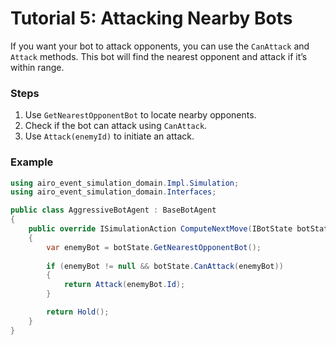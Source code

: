 # Tutorial 5: Attacking Nearby Bots

If you want your bot to attack opponents, you can use the `CanAttack` and `Attack` methods. This bot will find the nearest opponent and attack if it’s within range.

### Steps

1. Use `GetNearestOpponentBot` to locate nearby opponents.
2. Check if the bot can attack using `CanAttack`.
3. Use `Attack(enemyId)` to initiate an attack.

### Example

```csharp
using airo_event_simulation_domain.Impl.Simulation;
using airo_event_simulation_domain.Interfaces;

public class AggressiveBotAgent : BaseBotAgent
{
    public override ISimulationAction ComputeNextMove(IBotState botState)
    {
        var enemyBot = botState.GetNearestOpponentBot();
        
        if (enemyBot != null && botState.CanAttack(enemyBot))
        {
            return Attack(enemyBot.Id);
        }

        return Hold();
    }
}